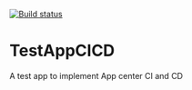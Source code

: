 
[![Build status](https://build.appcenter.ms/v0.1/apps/3f192cbc-0261-4475-8e82-e7a08010b354/branches/dev/badge)](https://appcenter.ms)

# TestAppCICD
A test app to implement App center CI and CD
